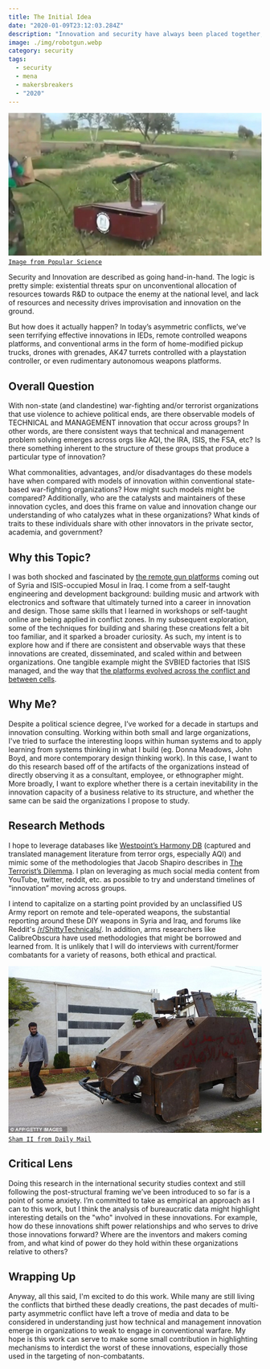 ```yaml
---
title: The Initial Idea
date: "2020-01-09T23:12:03.284Z"
description: "Innovation and security have always been placed together, but what about today's battlefield? In my thesis, I'm hoping to explore how "
image: ./img/robotgun.webp
category: security
tags:
  - security
  - mena
  - makersbreakers
  - "2020"
---
```


![](./img/robotgun.webp)
[`Image from Popular Science`](https://www.popsci.com/technology/article/2013-05/ten-improvised-weapons-made-syrian-rebels/?image=8)

Security and Innovation are described as going hand-in-hand. The logic is pretty simple: existential threats spur on unconventional allocation of resources towards R&D to outpace the enemy at the national level, and lack of resources and necessity drives improvisation and innovation on the ground.

But how does it actually happen? In today’s asymmetric conflicts, we’ve seen terrifying effective innovations in IEDs, remote controlled weapons platforms, and conventional arms in the form of home-modified pickup trucks, drones with grenades, AK47 turrets controlled with a playstation controller, or even rudimentary autonomous weapons platforms.

## Overall Question

With non-state (and clandestine) war-fighting and/or terrorist organizations that use violence to achieve political ends, are there observable models of TECHNICAL and MANAGEMENT innovation that occur across groups? In other words, are there consistent ways that technical and management problem solving emerges across orgs like AQI, the IRA, ISIS, the FSA, etc? Is there something inherent to the structure of these groups that produce a particular type of innovation?

What commonalities, advantages, and/or disadvantages do these models have when compared with models of innovation within conventional state-based war-fighting organizations? How might such models might be compared? Additionally, who are the catalysts and maintainers of these innovation cycles, and does this frame on value and innovation change our understanding of who catalyzes what in these organizations? What kinds of traits to these individuals share with other innovators in the private sector, academia, and government?

## Why this Topic?

I was both shocked and fascinated by [the remote gun platforms](https://www.vice.com/en_us/article/z4mmve/people-are-still-killing-each-other-with-diy-weapons-in-syria) coming out of Syria and ISIS-occupied Mosul in Iraq. I come from a self-taught engineering and development background: building music and artwork with electronics and software that ultimately turned into a career in innovation and design. Those same skills that I learned in workshops or self-taught online are being applied in conflict zones. In my subsequent exploration, some of the techniques for building and sharing these creations felt a bit too familiar, and it sparked a broader curiosity. As such, my intent is to explore how and if there are consistent and observable ways that these innovations are created, disseminated, and scaled within and between organizations. One tangible example might the SVBIED factories that ISIS managed, and the way that [the platforms evolved across the conflict and between cells](https://international-review.org/an-analysis-of-islamic-states-svbied-use-in-raqqa/).

## Why Me?

Despite a political science degree, I’ve worked for a decade in startups and innovation consulting. Working within both small and large organizations, I've tried to surface the interesting loops within human systems and to apply learning from systems thinking in what I build (eg. Donna Meadows, John Boyd, and more contemporary design thinking work). In this case, I want to do this research based off of the artifacts of the organizations instead of directly observing it as a consultant, employee, or ethnographer might. More broadly, I want to explore whether there is a certain inevitability in the innovation capacity of a business relative to its structure, and whether the same can be said the organizations I propose to study.

## Research Methods

I hope to leverage databases like [Westpoint’s Harmony DB](https://ctc.usma.edu/harmony-program/) (captured and translated management literature from terror orgs, especially AQI) and mimic some of the methodologies that Jacob Shapiro describes in [The Terrorist’s Dilemma](https://press.princeton.edu/books/hardcover/9780691157214/the-terrorists-dilemma). I plan on leveraging as much social media content from YouTube, twitter, reddit, etc. as possible to try and understand timelines of “innovation” moving across groups.

I intend to capitalize on a starting point provided by an unclassified US Army report on remote and tele-operated weapons, the substantial reporting around these DIY weapons in Syria and Iraq, and forums like Reddit's [/r/ShittyTechnicals/](https://www.reddit.com/r/shittytechnicals). In addition, arms researchers like CalibreObscura have used methodologies that might be borrowed and learned from. It is unlikely that I will do interviews with current/former combatants for a variety of reasons, both ethical and practical.

![](./img/shamii.jpg)
[`Sham II from Daily Mail`](https://www.dailymail.co.uk/news/article-2245815/Syrian-rebels-unveil-Mad-Max-style-home-tank-controlled-Playstation-gamepad.html)

## Critical Lens

Doing this research in the international security studies context and still following the post-structural framing we’ve been introduced to so far is a point of some anxiety. I’m committed to take as empirical an approach as I can to this work, but I think the analysis of bureaucratic data might highlight interesting details on the "who" involved in these innovations. For example, how do these innovations shift power relationships and who serves to drive those innovations forward? Where are the inventors and makers coming from, and what kind of power do they hold within these organizations relative to others?

## Wrapping Up

Anyway, all this said, I'm excited to do this work. While many are still living the conflicts that birthed these deadly creations, the past decades of multi-party asymmetric conflict have left a trove of media and data to be considered in understanding just how technical and management innovation emerge in organizations to weak to engage in conventional warfare. My hope is this work can serve to make some small contribution in highlighting mechanisms to interdict the worst of these innovations, especially those used in the targeting of non-combatants.
